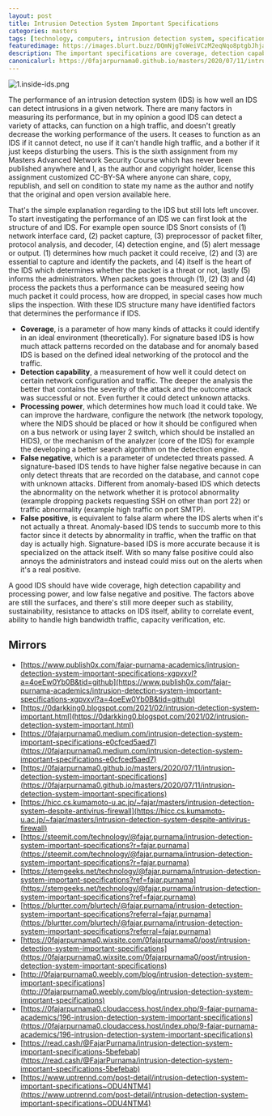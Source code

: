 ```yaml
---
layout: post
title: Intrusion Detection System Important Specifications
categories: masters
tags: [technology, computers, intrusion detection system, specification, assignment]
featuredimage: https://images.blurt.buzz/DQmNjgToWeiVCzM2eqNqo8ptgbJhja1CNyjwhHGXvLrUss4/1.inside-ids.png
description: The important specifications are coverage, detection capability, processing power, false negative, and false positive, though there are more
canonicalurl: https://0fajarpurnama0.github.io/masters/2020/07/11/intrusion-detection-system-important-specifications
---
```

![1.inside-ids.png](https://images.blurt.buzz/DQmNjgToWeiVCzM2eqNqo8ptgbJhja1CNyjwhHGXvLrUss4/1.inside-ids.png)

The performance of an intrusion detection system (IDS) is how well an IDS can detect intrusions in a given network. There are many factors in measuring its performance, but in my opinion a good IDS can detect a variety of attacks, can function on a high traffic, and doesn't greatly decrease the working performance of the users. It ceases to function as an IDS if it cannot detect, no use if it can't handle high traffic, and a bother if it just keeps disturbing the users. This is the sixth assignment from my Masters Advanced Network Security Course which has never been published anywhere and I, as the author and copyright holder, license this assignment customized CC-BY-SA where anyone can share, copy, republish, and sell on condition to state my name as the author and notify that the original and open version available here.

That's the simple explanation regarding to the IDS but still lots left uncover. To start investigating the performance of an IDS we can first look at the structure of and IDS. For example open source IDS Snort consists of (1) network interface card, (2) packet capture, (3) preprocessor of packet filter, protocol analysis, and decoder, (4) detection engine, and (5) alert message or output. (1) determines how much packet it could receive, (2) and (3) are essential to capture and identify the packets, and (4) itself is the heart of the IDS which determines whether the packet is a threat or not, lastly (5) informs the administrators. When packets goes through (1), (2) (3) and (4) process the packets thus a performance can be measured seeing how much packet it could process, how are dropped, in special cases how much slips the inspection. With these IDS structure many have identified factors that determines the performance if IDS.

*   **Coverage**, is a parameter of how many kinds of attacks it could identify in an ideal environment (theoretically). For signature based IDS is how much attack patterns recorded on the database and for anomaly based IDS is based on the defined ideal networking of the protocol and the traffic.
*   **Detection capability**, a measurement of how well it could detect on certain network configuration and traffic. The deeper the analysis the better that contains the severity of the attack and the outcome attack was successful or not. Even further it could detect unknown attacks.
*   **Processing power**, which determines how much load it could take. We can improve the hardware, configure the network (the network topology, where the NIDS should be placed or how it should be configured when on a bus network or using layer 2 switch, which should be installed an HIDS), or the mechanism of the analyzer (core of the IDS) for example the developing a better search algorithm on the detection engine.
*   **False negative**, which is a parameter of undetected threats passed. A signature-based IDS tends to have higher false negative because in can only detect threats that are recorded on the database, and cannot cope with unknown attacks. Different from anomaly-based IDS which detects the abnormality on the network whether it is protocol abnormality (example dropping packets requesting SSH on other than port 22) or traffic abnormality (example high traffic on port SMTP).
*   **False positive**, is equivalent to false alarm where the IDS alerts when it's not actually a threat. Anomaly-based IDS tends to succumb more to this factor since it detects by abnormality in traffic, when the traffic on that day is actually high. Signature-based IDS is more accurate because it is specialized on the attack itself. With so many false positive could also annoys the administrators and instead could miss out on the alerts when it's a real positive.

A good IDS should have wide coverage, high detection capability and processing power, and low false negative and positive. The factors above are still the surfaces, and there's still more deeper such as stability, sustainability, resistance to attacks on IDS itself, ability to correlate event, ability to handle high bandwidth traffic, capacity verification, etc.

## Mirrors

*   [https://www.publish0x.com/fajar-purnama-academics/intrusion-detection-system-important-specifications-xgpvxvl?a=4oeEw0Yb0B&tid=github](https://www.publish0x.com/fajar-purnama-academics/intrusion-detection-system-important-specifications-xgpvxvl?a=4oeEw0Yb0B&tid=github)
*   [https://0darkking0.blogspot.com/2021/02/intrusion-detection-system-important.html](https://0darkking0.blogspot.com/2021/02/intrusion-detection-system-important.html)
*   [https://0fajarpurnama0.medium.com/intrusion-detection-system-important-specifications-e0cfced5aed7](https://0fajarpurnama0.medium.com/intrusion-detection-system-important-specifications-e0cfced5aed7)
*   [https://0fajarpurnama0.github.io/masters/2020/07/11/intrusion-detection-system-important-specifications](https://0fajarpurnama0.github.io/masters/2020/07/11/intrusion-detection-system-important-specifications)
*   [https://hicc.cs.kumamoto-u.ac.jp/~fajar/masters/intrusion-detection-system-despite-antivirus-firewall](https://hicc.cs.kumamoto-u.ac.jp/~fajar/masters/intrusion-detection-system-despite-antivirus-firewall)
*   [https://steemit.com/technology/@fajar.purnama/intrusion-detection-system-important-specifications?r=fajar.purnama](https://steemit.com/technology/@fajar.purnama/intrusion-detection-system-important-specifications?r=fajar.purnama)
*   [https://stemgeeks.net/technology/@fajar.purnama/intrusion-detection-system-important-specifications?ref=fajar.purnama](https://stemgeeks.net/technology/@fajar.purnama/intrusion-detection-system-important-specifications?ref=fajar.purnama)
*   [https://blurtter.com/blurtech/@fajar.purnama/intrusion-detection-system-important-specifications?referral=fajar.purnama](https://blurtter.com/blurtech/@fajar.purnama/intrusion-detection-system-important-specifications?referral=fajar.purnama)
*   [https://0fajarpurnama0.wixsite.com/0fajarpurnama0/post/intrusion-detection-system-important-specifications](https://0fajarpurnama0.wixsite.com/0fajarpurnama0/post/intrusion-detection-system-important-specifications)
*   [http://0fajarpurnama0.weebly.com/blog/intrusion-detection-system-important-specifications](http://0fajarpurnama0.weebly.com/blog/intrusion-detection-system-important-specifications)
*   [https://0fajarpurnama0.cloudaccess.host/index.php/9-fajar-purnama-academics/196-intrusion-detection-system-important-specifications](https://0fajarpurnama0.cloudaccess.host/index.php/9-fajar-purnama-academics/196-intrusion-detection-system-important-specifications)
*   [https://read.cash/@FajarPurnama/intrusion-detection-system-important-specifications-5befebab](https://read.cash/@FajarPurnama/intrusion-detection-system-important-specifications-5befebab)
*   [https://www.uptrennd.com/post-detail/intrusion-detection-system-important-specifications~ODU4NTM4](https://www.uptrennd.com/post-detail/intrusion-detection-system-important-specifications~ODU4NTM4)